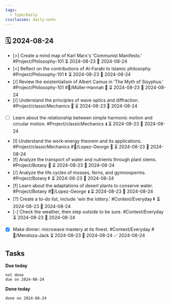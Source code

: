 ```yaml
---
tags:
  - Type/Daily
cssclasses: daily-note
---
```


## 🗓️ 2024-08-24

- [>] Create a mind map of Karl Marx's 'Communist Manifesto.' #Project/Philosophy-101 ⏳ 2024-08-23 📅 2024-08-24
- [<] Reflect on the contributions of Al-Farabi to Islamic philosophy. #Project/Philosophy-101 ⏬ ⏳ 2024-08-23 📅 2024-08-24
- [/] Review the existentialism of Albert Camus in 'The Myth of Sisyphus.' #Project/Philosophy-101 #👤/Müller-Hannah 🔺 ⏳ 2024-08-23 📅 2024-08-24
- [/] Understand the principles of wave optics and diffraction. #Project/classicMechanics 🔽 ⏳ 2024-08-23 📅 2024-08-24
- [ ] Learn about the relationship between simple harmonic motion and circular motion. #Project/classicMechanics ⏫ ⏳ 2024-08-23 📅 2024-08-24
- [I] Understand the work-energy theorem and its applications. #Project/classicMechanics #👤/Lopez-George 🔺 ⏳ 2024-08-23 📅 2024-08-24
- [f] Analyze the transport of water and nutrients through plant stems. #Project/Botany 🔺 ⏳ 2024-08-23 📅 2024-08-24
- [/] Analyze the life cycles of mosses, ferns, and gymnosperms. #Project/Botany ⏬ ⏳ 2024-08-23 📅 2024-08-24
- [f] Learn about the adaptations of desert plants to conserve water. #Project/Botany #👤/Lopez-George ⏫ ⏳ 2024-08-23 📅 2024-08-24
- [?] Create a to-do list, include 'win the lottery.' #Context/Everyday ⏬ ⏳ 2024-08-23 📅 2024-08-24
- [-] Check the weather, then step outside to be sure. #Context/Everyday ⏳ 2024-08-23 📅 2024-08-24
- [x] Make dinner: microwave mastery at its finest. #Context/Everyday #👤/Mendoza-Jack ⏳ 2024-08-23 📅 2024-08-24 ✅ 2024-08-24

## Tasks

**Due today**

```tasks
not done
due on 2024-08-24
```

**Done today**

```tasks
done on 2024-08-24
```
            